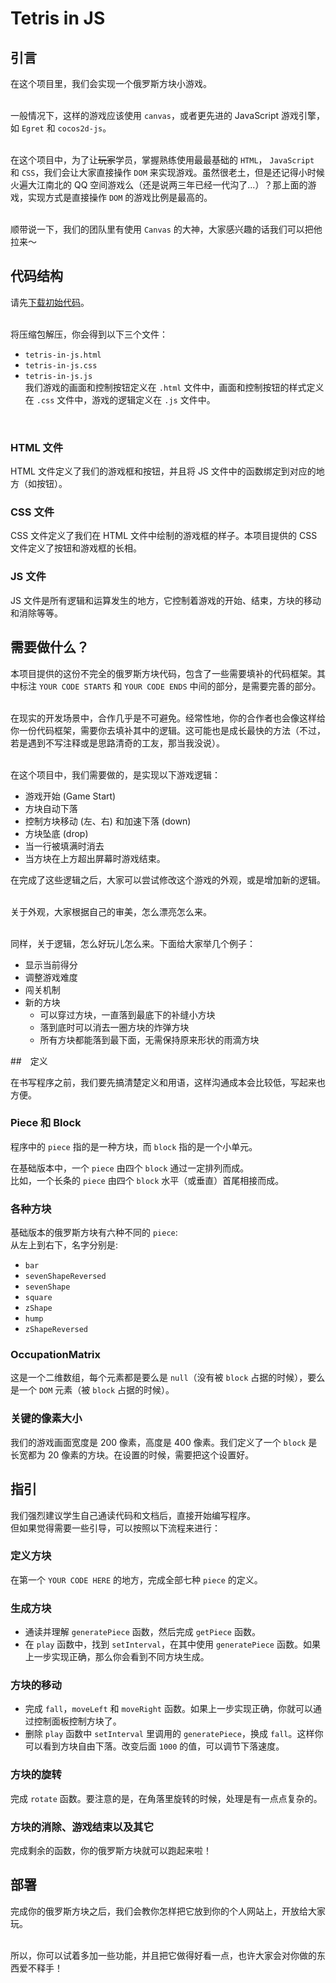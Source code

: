 # Tetris in JS

## 引言
在这个项目里，我们会实现一个俄罗斯方块小游戏。  
<br>

一般情况下，这样的游戏应该使用 `canvas`，或者更先进的 JavaScript 游戏引擎，如 `Egret` 和 `cocos2d-js`。  
<br>

在这个项目中，为了让<s>玩家</s>学员，掌握熟练使用最最基础的 `HTML`， `JavaScript` 和 `CSS`，我们会让大家直接操作 `DOM` 来实现游戏。虽然很老土，但是还记得小时候火遍大江南北的 QQ 空间游戏么（还是说两三年已经一代沟了...）？那上面的游戏，实现方式是直接操作 `DOM` 的游戏比例是最高的。  
<br>

顺带说一下，我们的团队里有使用 `Canvas` 的大神，大家感兴趣的话我们可以把他拉来～  

## 代码结构
请先<a href="../code/tetris-in-js.zip" download="tetris-in-js.zip">下载初始代码</a>。  
<br>

将压缩包解压，你会得到以下三个文件：  
- `tetris-in-js.html`  
- `tetris-in-js.css`  
- `tetris-in-js.js`  
我们游戏的画面和控制按钮定义在 `.html` 文件中，画面和控制按钮的样式定义在 `.css` 文件中，游戏的逻辑定义在 `.js` 文件中。  
<br>

### HTML 文件
HTML 文件定义了我们的游戏框和按钮，并且将 JS 文件中的函数绑定到对应的地方（如按钮）。

### CSS 文件
CSS 文件定义了我们在 HTML 文件中绘制的游戏框的样子。本项目提供的 CSS 文件定义了按钮和游戏框的长相。

### JS 文件
JS 文件是所有逻辑和运算发生的地方，它控制着游戏的开始、结束，方块的移动和消除等等。


## 需要做什么？
本项目提供的这份不完全的俄罗斯方块代码，包含了一些需要填补的代码框架。其中标注 `YOUR CODE STARTS` 和 `YOUR CODE ENDS` 中间的部分，是需要完善的部分。  
<br>

在现实的开发场景中，合作几乎是不可避免。经常性地，你的合作者也会像这样给你一份代码框架，需要你去填补其中的逻辑。这可能也是成长最快的方法（不过，若是遇到不写注释或是思路清奇的工友，那当我没说）。  
<br>

在这个项目中，我们需要做的，是实现以下游戏逻辑：
- 游戏开始 (Game Start)
- 方块自动下落
- 控制方块移动 (左、右) 和加速下落 (down)
- 方块坠底 (drop)
- 当一行被填满时消去
- 当方块在上方超出屏幕时游戏结束。

在完成了这些逻辑之后，大家可以尝试修改这个游戏的外观，或是增加新的逻辑。  
<br>

关于外观，大家根据自己的审美，怎么漂亮怎么来。  
<br>

同样，关于逻辑，怎么好玩儿怎么来。下面给大家举几个例子：  
- 显示当前得分  
- 调整游戏难度  
- 闯关机制  
- 新的方块  
  - 可以穿过方块，一直落到最底下的补缝小方块  
  - 落到底时可以消去一圈方块的炸弹方块  
  - 所有方块都能落到最下面，无需保持原来形状的雨滴方块  

##　定义

在书写程序之前，我们要先搞清楚定义和用语，这样沟通成本会比较低，写起来也方便。
<br>

### Piece 和 Block
程序中的 `piece` 指的是一种方块，而 `block` 指的是一个小单元。
<br>

在基础版本中，一个 `piece` 由四个 `block` 通过一定排列而成。  
比如，一个长条的 `piece` 由四个 `block` 水平（或垂直）首尾相接而成。


### 各种方块
基础版本的俄罗斯方块有六种不同的 `piece`:  
从左上到右下，名字分别是:   
- `bar`  
- `sevenShapeReversed`  
- `sevenShape`  
- `square`  
- `zShape`  
- `hump`  
- `zShapeReversed`

### OccupationMatrix
这是一个二维数组，每个元素都是要么是 `null`（没有被 `block` 占据的时候），要么是一个 `DOM` 元素（被 `block` 占据的时候）。

### 关键的像素大小
我们的游戏画面宽度是 200 像素，高度是 400 像素。我们定义了一个 `block` 是长宽都为 20 像素的方块。在设置的时候，需要把这个设置好。


## 指引
我们强烈建议学生自己通读代码和文档后，直接开始编写程序。  
但如果觉得需要一些引导，可以按照以下流程来进行：

### 定义方块
在第一个 `YOUR CODE HERE` 的地方，完成全部七种 `piece` 的定义。

### 生成方块
- 通读并理解 `generatePiece` 函数，然后完成 `getPiece` 函数。  
- 在 `play` 函数中，找到 `setInterval`，在其中使用 `generatePiece` 函数。如果上一步实现正确，那么你会看到不同方块生成。

### 方块的移动
- 完成 `fall`，`moveLeft` 和 `moveRight` 函数。如果上一步实现正确，你就可以通过控制面板控制方块了。
- 删除 `play` 函数中 `setInterval` 里调用的 `generatePiece`，换成 `fall`。这样你可以看到方块自由下落。改变后面 `1000` 的值，可以调节下落速度。

### 方块的旋转
完成 `rotate` 函数。要注意的是，在角落里旋转的时候，处理是有一点点复杂的。

### 方块的消除、游戏结束以及其它
完成剩余的函数，你的俄罗斯方块就可以跑起来啦！

## 部署
完成你的俄罗斯方块之后，我们会教你怎样把它放到你的个人网站上，开放给大家玩。  
<br>

所以，你可以试着多加一些功能，并且把它做得好看一点，也许大家会对你做的东西爱不释手！   
<br>

